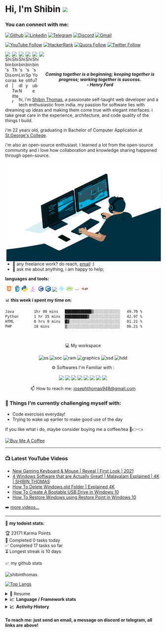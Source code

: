 # Hi, I'm Shibin <img src="https://media.giphy.com/media/hvRJCLFzcasrR4ia7z/giphy.gif" width="25px">

### You can connect with me:

[![Github](https://img.shields.io/static/v1?label=&message=Github&color=black&style=flat&logo=github)](https://github.com/itsmeshibintmz)
[![Linkedin](https://img.shields.io/static/v1?label=&message=Linkedin&color=0E7FBF&&&style=flat&logo=linkedin&logoColor=white)](https://www.linkedin.com/in/shibin-thomas-343615206/)
[![Telegram](https://img.shields.io/static/v1?label=&message=Telegram&color=0E7FBF&&&style=flat&logo=telegram&logoColor=white)](https://t.me/itsm3_shibintmz)
[![Discord](https://img.shields.io/static/v1?label=Discord&labelColor=6E85D3&message=itsme_shibintmz#0009&color=555555&style=flat&logo=discord&logoColor=white)](#)
[![Gmail](https://img.shields.io/static/v1?label=Gmail&labelColor=EA0008&message=josephthoma948@gmail.com&color=555555&style=flat&logo=gmail&logoColor=white)](mailto:josephthomas948@gmail.com)

[![YouTube Follow](https://img.shields.io/youtube/channel/views/UCTm_fmEE-cRBjyqM_noDEZA?logo=YouTube&style=flat)](https://www.youtube.com/channel/UCTm_fmEE-cRBjyqM_noDEZA?original_referer=https%3A%2F%2Fwww.youtube.com%2Fchannel%2FUCTm_fmEE-cRBjyqM_noDEZA&screen_name=Subscribe)
[![HackerRank](https://img.shields.io/website?label=HackerRank&style=flat&url=https%3A%2F%2Fwww.hackerrank.com%2Fjosephthomas948)](https://www.hackerrank.com/josephthomas948)
[![Quora Follow](https://img.shields.io/website?label=Quora&style=flat&url=https%3A%2F%2Fwww.quora.com%2Fprofile%2FShibin-Thomas-70)](
https://www.quora.com/profile/Shibin-Thomas-70)
[![Twitter Follow](https://img.shields.io/twitter/follow/itsmeshibintmz?color=1DA1F2&logo=twitter&style=flat)](https://twitter.com/intent/follow?original_referer=https%3A%2F%2Ftwitter.com%2Fitsmeshibintmz&screen_name=itsmeshibintmz)

<a href="https://discordapp.com/channels/@me/itsme_shibintmz#0009/">
  <img align="left" alt="Shibin's Discord" width="22px" src="https://raw.githubusercontent.com/peterthehan/peterthehan/master/assets/discord.svg" />
</a>
<a href="https://twitter.com/itsmeshibintmz">
  <img align="left" alt="Shibin Thomas | Twitter" width="22px" src="https://raw.githubusercontent.com/peterthehan/peterthehan/master/assets/twitter.svg" />
</a>
<a href="https://www.linkedin.com/in/shibin-thomas-343615206">
  <img align="left" alt="Shibin's LinkedIN" width="22px" src="https://raw.githubusercontent.com/peterthehan/peterthehan/master/assets/linkedin.svg" />
</a>
<a href="https://open.spotify.com/user/cel9za9j8u6619mx74lmopapg">
  <img align="left" alt="Shibin's Spotify" width="22px" src="https://raw.githubusercontent.com/peterthehan/peterthehan/master/assets/spotify.svg" />
</a>
<a href="https://www.youtube.com/channel/UCTm_fmEE-cRBjyqM_noDEZA">
  <img align="left" alt="Shibin's YouTube" width="22px" src="https://github.com/peterthehan/peterthehan/blob/master/assets/youtube.svg" />
</a>

![](https://visitor-badge.glitch.me/badge?page_id=itsmeshibintmz.itsmeshibintmz)

<br />
</h1>

<p align='center'><em><b>Coming together is a beginning; keeping together is progress; working together is success.</b></em>
<br/>
 <em><b>- Henry Ford</b></em>
<br><br/>
 
hi, i'm [Shibin Thomas](https://github.com/itsmeshibintmz), a passionate self-taught web developer and a tech enthusiastic from india. my passion for software lies with dreaming up ideas and making them come true with elegant interfaces. i take great care in the experience, architecture, and code quality of the things I build.

i'm 22 years old, graduating in Bachelor of Computer Application at [St.George's College](https://www.sgcaruvithura.ac.in/public/course-details.html?id=bkVDd0pXUEdHTVc5V1RlVk9vSG80dz09").

i'm also an open-source enthusiast. I learned a lot from the open-source community and i love how collaboration and knowledge sharing happened through open-source.

  <img align="right" alt="GIF" src="https://github.com/itsmeshibintmz/itsmeshibintmz/blob/main/code.gif" width="500" height="320" />

- 💼 any freelance work? do reach, [email](mailto:josephthomas948@gmail.com) :)
- 💬 ask me about anything, i am happy to help;

**languages and tools:**  

<code><img height="20" src="https://github.com/itsmeshibintmz/itsmeshibintmz/blob/main/html.png"></code>
<code><img height="20" src="https://raw.githubusercontent.com/github/explore/80688e429a7d4ef2fca1e82350fe8e3517d3494d/topics/css/css.png"></code>
<code><img height="20" src="https://github.com/Aakarsh-B/trying-repos/blob/master/python-5.svg?raw=true"></code>
<code><img height="20" src="https://github.com/itsmeshibintmz/itsmeshibintmz/blob/main/java.png"></code>
<code><img height="20" src="https://github.com/Aakarsh-B/trying-repos/blob/master/c-programming.png"></code>
<code><img height="20" src="https://github.com/Aakarsh-B/trying-repos/blob/master/c++.png"></code>
<code><img height="20" src="https://avatars.githubusercontent.com/u/9919?s=200&v=4"></code>
<code><img height="20" src="https://raw.githubusercontent.com/github/explore/80688e429a7d4ef2fca1e82350fe8e3517d3494d/topics/react/react.png"></code>
<code><img height="20" src="https://github.com/itsmeshibintmz/itsmeshibintmz/blob/main/php.png"></code>
<code><img height="20" src="https://raw.githubusercontent.com/github/explore/80688e429a7d4ef2fca1e82350fe8e3517d3494d/topics/mysql/mysql.png"></code>
<code><img height="20" src="https://raw.githubusercontent.com/github/explore/80688e429a7d4ef2fca1e82350fe8e3517d3494d/topics/git/git.png"></code>

📊 **this week i spent my time on:**
<!--START_SECTION:waka-->
```text
Java         1hr 00 mins   ████████████▒░░░░░░░░░░░░   49.70 % 
Python       1 hr 35 mins  ██████████▓░░░░░░░░░░░░░░   42.97 % 
HTML         0 hrs 0 mins  █▓░░░░░░░░░░░░░░░░░░░░░░░   01.21 % 
PHP          18 mins       ▒░░░░░░░░░░░░░░░░░░░░░░░░   06.21 % 
```
<!--END_SECTION:waka-->

<br />

<p align='center'>
  💻 My workspace<br/><br/>
  <img alt="os" src="https://img.shields.io/badge/Windows-ACER_Nitro_5-0078D6?style=flat&logo=windows&logoColor=white" />
  <img alt="soc" src="https://img.shields.io/badge/AMD-Ryzen_5_3550H-ED1C24?style=flat&logo=amd&logoColor=white" />
  <img alt="ram" src="https://img.shields.io/badge/RAM-16GB-%230071C5.svg?&style=flat&logoColor=white" />
  <img alt="graphics" src="https://img.shields.io/badge/AMD-Radeon_RX_560X-ED1C24?style=flat&logo=amd&logoColor=white" />
  <img alt="ssd" src="https://img.shields.io/badge/512%20GB%20SSD-Solid%20State%20Disk-lightgrey?style=flat" />
  <img alt="hdd" src="https://img.shields.io/badge/1%20TB%20HDD-Hard%20Disk-lightgrey?style=flat" />
</p>

<p align='center'>
  ⚙️ Softwares I'm Familiar with :<br><br>
<img src="https://img.shields.io/badge/Visual_Studio_Code-0078D4?style=flat&logo=visual%20studio%20code&logoColor=white" />
<img src="https://img.shields.io/badge/Eclipse-2C2255?style=flat&logo=eclipse&logoColor=white" />
<img src="https://img.shields.io/badge/PyCharm-000000.svg?&style=flat&logo=PyCharm&logoColor=white" />
<img src="https://img.shields.io/badge/Android_Studio-3DDC84?style=flat&logo=android-studio&logoColor=white" />
<img src="https://img.shields.io/badge/Adobe%20Photoshop-31A8FF?style=flat&logo=Adobe%20Photoshop&logoColor=black" />
<img src="https://img.shields.io/badge/Adobe%20Premiere%20Pro-9999FF?style=flat&logo=Adobe%20Premiere%20Pro&logoColor=white" />
<img src="https://img.shields.io/badge/MySQL-00000F?style=flat&logo=mysql&logoColor=white" />
<img src="https://img.shields.io/badge/Microsoft_Office-D83B01?style=flat&logo=microsoft-office&logoColor=white" />
</p>

<p align='center'>
  📫 How to reach me: <a href='mailto:josephthomas948@gmail.com'>josephthomas948@gmail.com</a>
</p>

### :muscle: Things I'm currently challenging myself with:
- Code exercises everyday!
- Trying to wake up earlier to make good use of the day

if you like what i do, maybe consider buying me a coffee/tea 🥺👉👈

<a href="https://www.buymeacoffee.com/itsmeshibintmz" target="_blank"><img src="https://cdn.buymeacoffee.com/buttons/v2/default-red.png" alt="Buy Me A Coffee" width="150" ></a>

---

### 📺 Latest YouTube Videos

<!-- YOUTUBE:START -->
- [New Gaming Keyboard & Mouse | Reveal | First Look | 2021](https://www.youtube.com/watch?v=yLZfVdOgEcs)
- [4 Windows Software that are Actually Great! | Malayalam Explained | 4K | SHIBIN THOMAS](https://www.youtube.com/watch?v=7lIlEAD32sM)
- [How To Delete Windows.old Folder | Explained 4K](https://www.youtube.com/watch?v=0VvDoXCLr70)
- [How To Create A Bootable USB Drive in Windows 10](https://www.youtube.com/watch?v=7_pOka44aUY)
- [How To Restore Windows using Restore Point in Windows 10](https://www.youtube.com/watch?v=yYbB8m8oOOk)
<!-- YOUTUBE:END -->

➡️ [more videos...](https://www.youtube.com/channel/UCTm_fmEE-cRBjyqM_noDEZA)

---

🚧 **my todoist stats:**
<!-- TODO-IST:START -->
🏆  23171 Karma Points           
🌸  Completed 0 tasks today           
✅  Completed 17 tasks so far           
⏳  Longest streak is 10 days
<!-- TODO-IST:END -->

📈 my github stats

<p> <img src="https://github-readme-stats-itsmeshibintmz.vercel.app/api?username=itsmeshibintmz&show_icons=true&&line_height=20&title_color=FFFFFF&icon_color=FFFFFF&text_color=FFFFFF&bg_color=0D1117" alt="shibinthomas" />

[![Top Langs](https://github-readme-stats.vercel.app/api/top-langs/?username=itsmeshibintmz&layout=compact&theme=dark&title_color=FFFFFF&icon_color=FFFFFF&text_color=FFFFFF&bg_color=0D1117)](https://github.com/itsmeshibintmz/github-readme-stats) 
  
<details>
  <summary>📃 Resume</summary>


## Education

- 📖 **Bachelor of Computer Application**\
📆 2018 - 2021\
📍 **St.George's College Aruvithura** - Aruvithura, Kottayam, Kerala

- 📖 **Plus Two Science**\
📆 2015 - 2017\
📍 **CMS HSS Melukavu** - Melukavu, Kottayam, Kerala

- 📖 **THSLC**\
📆 2012 - 2015\
📍 **Technical Higher Secondary School** - Muttom, Kerala

## Volunteering

<img align="right" width="50px" src="https://nss.gov.in/sites/all/themes/youthaffair/logo.png" />

- 👨‍💻 **Volunteer Secretary**\
📆 2019 - 2020\
📍 **National Service Scheme** - St.George's College Aruvithura, Kerala
  
## Personal Projects
  
- [Admission Applicant System](https://github.com/itsmeshibintmz/Admission-Applicant-System) <img align='right' src="https://img.shields.io/badge/-Java-important?style&logo=Java&logoColor=white"><img align='right' src="https://camo.githubusercontent.com/3bf2737f46ffd3c1057512ceb089758416ae555a83458a422ad23bc8f4ddbe7c/68747470733a2f2f696d672e736869656c64732e696f2f62616467652f48544d4c352d4533344632363f7374796c65266c6f676f3d68746d6c35266c6f676f436f6c6f723d7768697465?style&logo=Node.js&logoColor=fffff">

## Programming Languages
<br>
<img src="https://img.shields.io/badge/HTML-239120?style=flat&logo=html5&logoColor=white" />
<img src="https://img.shields.io/badge/CSS-239120?&style=flat&logo=css3&logoColor=white" />
<img src="https://img.shields.io/badge/Python-3776AB?style=flat&logo=python&logoColor=white" />
<img src="https://img.shields.io/badge/C%2B%2B-00599C?style=flat&logo=c%2B%2B&logoColor=white" />
<img src="https://img.shields.io/badge/Java-ED8B00?style=flat&logo=java&logoColor=white" />
<img src="https://img.shields.io/badge/PHP-777BB4?style=flat&logo=php&logoColor=white" />
<img src="https://img.shields.io/badge/MySQL-00000F?style=flat&logo=mysql&logoColor=white" />
<img src="https://img.shields.io/badge/SQLite-07405E?style=flat&logo=sqlite&logoColor=white" />
<br>

## Operating Systems
<br>
<img src="https://img.shields.io/badge/Windows-0078D6?style=flat&logo=windows&logoColor=white" />
<img src="https://img.shields.io/badge/Android-3DDC84?style=flat&logo=android&logoColor=white" />
<img src="https://img.shields.io/badge/iOS-000000?style=flat&logo=ios&logoColor=white" />
<img src="https://img.shields.io/badge/Linux-FCC624?style=flat&logo=linux&logoColor=black" />
<img src="https://img.shields.io/badge/Kali_Linux-557C94?style=flat&logo=kali-linux&logoColor=white" />
<img src="https://img.shields.io/badge/Arch_Linux-1793D1?style=flat&logo=arch-linux&logoColor=white" />
<img src="https://img.shields.io/badge/Windows_XP-003399?style=flat&logo=windows-xp&logoColor=white" />
<img src="https://img.shields.io/badge/manjaro-35BF5C?style=flat&logo=manjaro&logoColor=white" />
<img src="https://img.shields.io/badge/mac%20os-000000?style=flat&logo=apple&logoColor=white" />


</details>
  
<details>
  <summary><b>📈&nbsp;&nbsp;Language&nbsp;/&nbsp;Framework stats</b></summary>
  <br/>
  <a href='https://profile.codersrank.io/user/itsmeshibintmz/'>
  <img src='https://cr-skills-chart-widget.azurewebsites.net/api/api?username=itsmeshibintmz&padding=30&skills=angular,batchfile,c,C%23,coffeescript,dart,go,html,json,java,javascript,less,mysql,php,pandas,perl,python,reactjs,scss,shell,svelte,swift,typescript,vue'>
  </a>

</details>

<details>
    <summary><b>📈&nbsp;&nbsp;Activity History</b></summary>
  <br>
  <a href='https://profile.codersrank.io/user/itsmeshibintmz/'>
    <img src='https://cr-ss-service.azurewebsites.net/api/ScreenShot?widget=activity&username=itsmeshibintmz'>
  </a>
</details>

#### To reach me: just send an email, a message on discord or telegram, all links are above!
